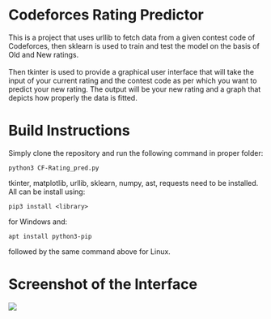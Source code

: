 <h1>Codeforces Rating Predictor</h1>

This is a project that uses urllib to fetch data from a given contest code of Codeforces, then sklearn is used to train and test the model on the basis of Old and New ratings. 
<br>
<br>
Then tkinter is used to provide a graphical user interface that will take the input of your current rating and the contest code as per which you want to predict your new rating. The output will be your new rating and a graph that depicts how properly the data is fitted.

<h1>Build Instructions</h1>
Simply clone the repository and run the following command in proper folder:

```python3 CF-Rating_pred.py```

tkinter, matplotlib, urllib, sklearn, numpy, ast, requests need to be installed.
All can be install using:

```pip3 install <library>```

for Windows and:

```apt install python3-pip```

followed by the same command above for Linux.

<h1>Screenshot of the Interface</h1>
<img src='int.jpeg'>
